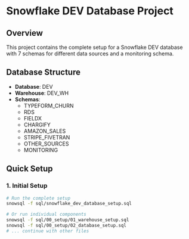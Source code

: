 # Snowflake DEV Database Project

## Overview
This project contains the complete setup for a Snowflake DEV database with 7 schemas for different data sources and a monitoring schema.

## Database Structure
- **Database**: DEV
- **Warehouse**: DEV_WH
- **Schemas**: 
  - TYPEFORM_CHURN
  - RDS
  - FIELDX
  - CHARGIFY
  - AMAZON_SALES
  - STRIPE_FIVETRAN
  - OTHER_SOURCES
  - MONITORING

## Quick Setup

### 1. Initial Setup
```bash
# Run the complete setup
snowsql -f sql/snowflake_dev_database_setup.sql

# Or run individual components
snowsql -f sql/00_setup/01_warehouse_setup.sql
snowsql -f sql/00_setup/02_database_setup.sql
# ... continue with other files